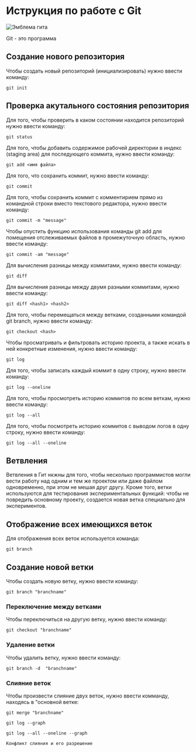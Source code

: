 # Иструкция по работе с Git

![Эмблема гита](git.jpg)

Git - это программа


## Создание нового репозитория

Чтобы создать новый репозиторий (инициализировать) нужно ввести команду:


    git init

 ## Проверка акутального состояния репозитория

Для того, чтобы проверить в каком состоянии находится репозиторий нужно ввести команду:

    git status
    
Для того, чтобы добавить содержимое рабочей директории в индекс (staging area) для последующего коммита, нужно ввести команду:    

    git add <имя файла>

Для того, что сохранить коммит, нужно ввести команду:

    git commit

Для того, чтобы сохранить коммит с комментирием прямо из командной строки
вместо текстового редактора, нужно ввести команду:

    git commit -m "message"

Чтобы опустить функцию использования команды git add для помещения отслеживаемых файлов в промежуточную область, нужно ввести команду:

    git commit -am "message"

Для вычисления разницы между коммитами, нужно ввести команду:

    git diff

Для вычисления разницы между двумя разными коммитами, нужно ввести команду:

    git diff <hash1> <hash2>

Для того, чтобы перемещаться между ветками, созданными командой git branch, нужно ввести команду:

    git checkout <hash>

Чтобы просматривать и фильтровать историю проекта, а также искать в ней конкретные изменения, нужно ввести команду:    

    git log

Для того, чтобы записать каждый коммит в одну строку, нужно ввести команду:

    git log --oneline

Для того, чтобы просмотреть историю коммитов по всем веткам, нужно ввести команду:

    git log --all

Для того, чтобы посмотреть историю коммитов с выводом логов в одну строку, нужно ввести команду:
  
    git log --all --oneline


## Ветвления 
Ветвления в Гит нкжны для того, чтобы несколько программистов могли вести работу над одним и тем же проектом или даже файлом одновременно, при этом не мешая друг другу. Кроме того, ветки используются для тестирования экспериментальных функций: чтобы не повредить основному проекту, создается новая ветка специально для экспериментов.

## Отображение всех имеющихся веток
Для отображения всех веток используется команда:

    git branch 

## Создание новой ветки
Чтобы создать новую ветку, нужно ввести команду:

    git branch "branchname"

### Переключение между ветками
Чтобы переключиться на другую ветку, нужно ввести команду:

    git checkout "branchname"

### Удаление ветки
Чтобы удалить ветку, нужно ввести команду:

    git branch -d  "branchname"

### Слияние веток
Чтобы произвести слияние двух веток, нужно ввести комманду, находясь в "основной ветке:


    git merge "branchname"

    git log --graph

    git log --all --oneline --graph

    Конфликт слияния и его разрешение
    



    